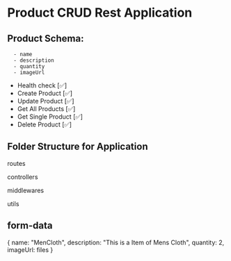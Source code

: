 # Product CRUD Rest Application

Product Schema:
---------------
      - name
      - description 
      - quantity 
      - imageUrl

- Health check [✅]
- Create Product [✅]
- Update Product [✅]
- Get All Products [✅]
- Get Single Product [✅]
- Delete Product [✅]


Folder Structure for Application
----------------------------------

routes

controllers

middlewares

utils

form-data
---------
{
      name: "MenCloth",
      description: "This is a Item of Mens Cloth",
      quantity: 2,
      imageUrl: files
}